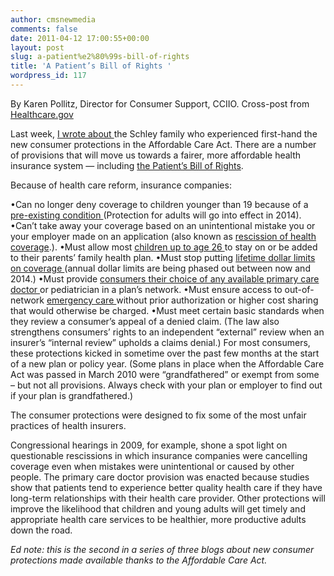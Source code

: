 ```yaml
---
author: cmsnewmedia
comments: false
date: 2011-04-12 17:00:55+00:00
layout: post
slug: a-patient%e2%80%99s-bill-of-rights
title: 'A Patient’s Bill of Rights '
wordpress_id: 117
---
```


By Karen Pollitz, Director for Consumer Support, CCIIO. Cross-post from [Healthcare.gov](http://www.healthcare.gov/news/blog/consumerprotections03312011.html)

Last week, [I wrote about ](http://www.healthcare.gov/news/blog/Consumerprotections03302011.html)the Schley family who experienced first-hand the new consumer protections in the Affordable Care Act. There are a number of provisions that will move us towards a fairer, more affordable health insurance system — including [the Patient’s Bill of Rights](http://www.healthcare.gov/law/provisions/billofright/patient_bill_of_rights.html).

Because of health care reform, insurance companies:

•Can no longer deny coverage to children younger than 19 because of a [pre-existing condition ](http://www.healthcare.gov/law/provisions/ChildrensPCIP/childrenspcip.html)(Protection for adults will go into effect in 2014).
•Can’t take away your coverage based on an unintentional mistake you or your employer made on an application (also known as [rescission of health coverage](http://www.healthcare.gov/law/provisions/Curbing%20Insurance%20Cancellations/cancellations.html).).
•Must allow most [children up to age 26 ](http://www.healthcare.gov/law/provisions/youngadult/index.html)to stay on or be added to their parents’ family health plan.
•Must stop putting [lifetime dollar limits on coverage ](http://www.healthcare.gov/law/provisions/limits/limits.html)(annual dollar limits are being phased out between now and 2014.)
•Must provide [consumers their choice of any available primary care doctor ](http://www.healthcare.gov/law/provisions/choice_access/index.html)or pediatrician in a plan’s network.
•Must ensure access to out-of-network [emergency care ](http://www.healthcare.gov/law/provisions/choice_access/index.html)without prior authorization or higher cost sharing that would otherwise be charged.
•Must meet certain basic standards when they review a consumer’s appeal of a denied claim. (The law also strengthens consumers’ rights to an independent “external” review when an insurer’s “internal review” upholds a claims denial.)
For most consumers, these protections kicked in sometime over the past few months at the start of a new plan or policy year. (Some plans in place when the Affordable Care Act was passed in March 2010 were “grandfathered” or exempt from some – but not all provisions. Always check with your plan or employer to find out if your plan is grandfathered.)

The consumer protections were designed to fix some of the most unfair practices of health insurers.

Congressional hearings in 2009, for example, shone a spot light on questionable rescissions in which insurance companies were cancelling coverage even when mistakes were unintentional or caused by other people. The primary care doctor provision was enacted because studies show that patients tend to experience better quality health care if they have long-term relationships with their health care provider. Other protections will improve the likelihood that children and young adults will get timely and appropriate health care services to be healthier, more productive adults down the road.

_Ed note: this is the second in a series of three blogs about new consumer protections made available thanks to the Affordable Care Act._
